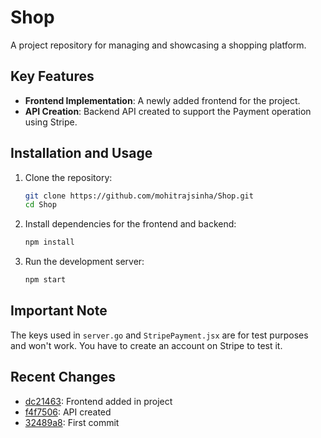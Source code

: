 # Shop

A project repository for managing and showcasing a shopping platform.

## Key Features

- **Frontend Implementation**: A newly added frontend for the project.
- **API Creation**: Backend API created to support the Payment operation using Stripe.

## Installation and Usage

1. Clone the repository:
    ```sh
    git clone https://github.com/mohitrajsinha/Shop.git
    cd Shop
    ```
2. Install dependencies for the frontend and backend:
    ```sh
    npm install
    ```
3. Run the development server:
    ```sh
    npm start
    ```

## Important Note

The keys used in `server.go` and `StripePayment.jsx` are for test purposes and won't work. You have to create an account on Stripe to test it.

## Recent Changes

- [dc21463](https://github.com/mohitrajsinha/Shop/commit/dc2146394655bc7a4ef2230465369616b734e511): Frontend added in project
- [f4f7506](https://github.com/mohitrajsinha/Shop/commit/f4f7506344aea53c56fa9a3840845a1b79472536): API created
- [32489a8](https://github.com/mohitrajsinha/Shop/commit/32489a803fc051846a73460b828fd1afafb13021): First commit

